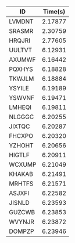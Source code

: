 |ID|Time(s)|
|-|-|
|LVMDNT|2.17877|
|SRASMR|2.30759|
|HRQJRI|2.77605|
|UULTVT|6.12931|
|AXUMWF|6.16442|
|PQXHYS|6.18828|
|TKWJLM|6.18884|
|YSYILE|6.19189|
|YSWVNF|6.19471|
|LMHEQI|6.19811|
|NLGGGC|6.20255|
|JIXTQC|6.20287|
|FHCXPO|6.20320|
|YZHOHT|6.20656|
|HIGTLF|6.20911|
|WCXUMP|6.21049|
|KHAKAB|6.21491|
|MRHTFS|6.21571|
|ASJXFI|6.22582|
|JISNLD|6.23593|
|GUZCWB|6.23853|
|WVYNJR|6.23872|
|DOMPZP|6.23946|

